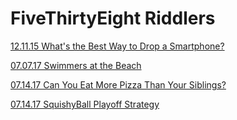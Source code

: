 # FiveThirtyEight Riddlers

[12.11.15 What's the Best Way to Drop a Smartphone?](http://nbviewer.jupyter.org/github/chrisketelsen/riddlers/blob/master/Dec11_2015Riddler.ipynb)

[07.07.17 Swimmers at the Beach](http://nbviewer.jupyter.org/github/chrisketelsen/riddlers/blob/master/July7_2017RiddlerExpress.ipynb?refresh=True)

[07.14.17 Can You Eat More Pizza Than Your Siblings?](http://nbviewer.jupyter.org/github/chrisketelsen/riddlers/blob/master/July14_2017RiddlerExpress.ipynb?refresh=True)

[07.14.17 SquishyBall Playoff Strategy](http://nbviewer.jupyter.org/github/chrisketelsen/riddlers/blob/master/July14_2017RiddlerClassic.ipynb?refresh=True)


